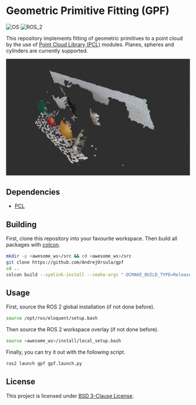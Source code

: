 # Geometric Primitive Fitting (GPF)
![OS](https://img.shields.io/badge/OS-Ubuntu_18.04-orange.svg) ![ROS_2](https://img.shields.io/badge/ROS_2-Eloquent-brightgreen.svg)

This repository implements fitting of geometric primitives to a point cloud by the use of [Point Cloud Library (PCL)](https://pointclouds.org) modules. Planes, spheres and cylinders are currently supported.

![gpf](graphics/gpf.gif)

## Dependencies

- [PCL](https://pointclouds.org/downloads/#linux)


## Building

First, clone this repository into your favourite workspace. Then build all packages with [colcon](https://colcon.readthedocs.io/en/released/user/installation.html).
```bash
mkdir -p <awesome_ws>/src && cd <awesome_ws>/src
git clone https://github.com/AndrejOrsula/gpf
cd ..
colcon build --symlink-install --cmake-args "-DCMAKE_BUILD_TYPE=Release"
```

## Usage

First, source the ROS 2 global installation (if not done before).
```bash
source /opt/ros/eloquent/setup.bash
```

Then source the ROS 2 workspace overlay (if not done before).
```bash
source <awesome_ws>/install/local_setup.bash
```

Finally, you can try it out with the following script.
```bash
ros2 launch gpf gpf.launch.py
```

## License
This project is licensed under [BSD 3-Clause License](LICENSE).
